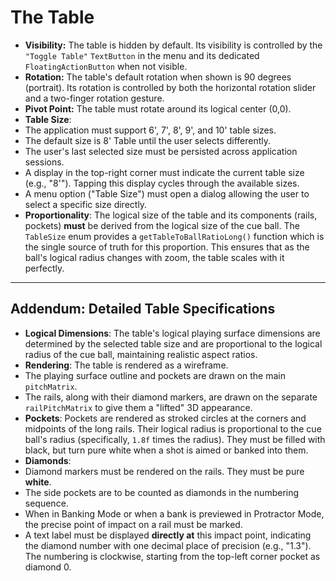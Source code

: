 # The Table

*   **Visibility:** The table is hidden by default. Its visibility is controlled by the `"Toggle Table"` `TextButton` in the menu and its dedicated `FloatingActionButton` when not visible.
*   **Rotation:** The table's default rotation when shown is 90 degrees (portrait). Its rotation is controlled by both the horizontal rotation slider and a two-finger rotation gesture.
*   **Pivot Point:** The table must rotate around its logical center (0,0).
*   **Table Size**:
*   The application must support 6', 7', 8', 9', and 10' table sizes.
*   The default size is 8' Table until the user selects differently.
*   The user's last selected size must be persisted across application sessions.
*   A display in the top-right corner must indicate the current table size (e.g., "8'"). Tapping this display cycles through the available sizes.
*   A menu option ("Table Size") must open a dialog allowing the user to select a specific size directly.
*   **Proportionality**: The logical size of the table and its components (rails, pockets) **must** be derived from the logical size of the cue ball. The `TableSize` enum provides a `getTableToBallRatioLong()` function which is the single source of truth for this proportion. This ensures that as the ball's logical radius changes with zoom, the table scales with it perfectly.

***
## Addendum: Detailed Table Specifications

*   **Logical Dimensions**: The table's logical playing surface dimensions are determined by the selected table size and are proportional to the logical radius of the cue ball, maintaining realistic aspect ratios.
*   **Rendering**: The table is rendered as a wireframe.
*   The playing surface outline and pockets are drawn on the main `pitchMatrix`.
*   The rails, along with their diamond markers, are drawn on the separate `railPitchMatrix` to give them a "lifted" 3D appearance.
*   **Pockets**: Pockets are rendered as stroked circles at the corners and midpoints of the long rails. Their logical radius is proportional to the cue ball's radius (specifically, `1.8f` times the radius). They must be filled with black, but turn pure white when a shot is aimed or banked into them.
*   **Diamonds**:
*   Diamond markers must be rendered on the rails. They must be pure **white**.
*   The side pockets are to be counted as diamonds in the numbering sequence.
*   When in Banking Mode or when a bank is previewed in Protractor Mode, the precise point of impact on a rail must be marked.
*   A text label must be displayed **directly at** this impact point, indicating the diamond number with one decimal place of precision (e.g., "1.3"). The numbering is clockwise, starting from the top-left corner pocket as diamond 0.